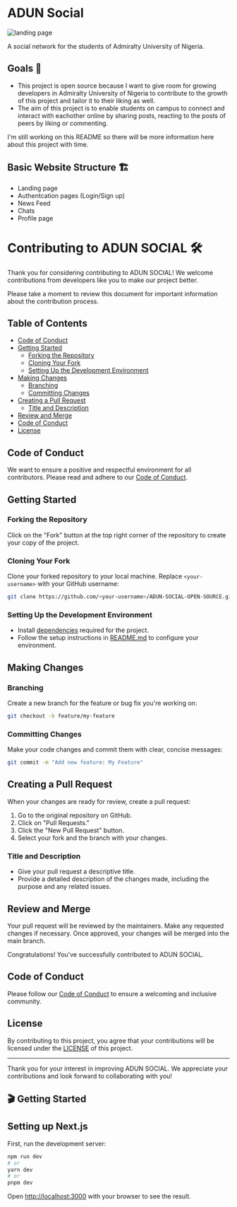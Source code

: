 # ADUN Social

![landing page](https://user-images.githubusercontent.com/70293727/231280673-dd7eca53-f5ff-4190-b395-ce95984e6a9f.png)

A social network for the students of Admiralty University of Nigeria.

## Goals 📍
- This project is open source because I want to give room for growing developers in Admiralty University of Nigeria to contribute to the growth of this project and tailor it to their liking as well.
- The aim of this project is to enable students on campus to connect and interact with eachother online by sharing posts, reacting to the posts of peers by liking or commenting.

I'm still working on this README so there will be more information here about this project with time.

## Basic Website Structure 🏗
- Landing page
- Authentcation pages (Login/Sign up)
- News Feed
- Chats
- Profile page

# Contributing to ADUN SOCIAL 🛠

Thank you for considering contributing to ADUN SOCIAL! We welcome contributions from developers like you to make our project better.

Please take a moment to review this document for important information about the contribution process.

## Table of Contents

- [Code of Conduct](#code-of-conduct)
- [Getting Started](#getting-started)
  - [Forking the Repository](#forking-the-repository)
  - [Cloning Your Fork](#cloning-your-fork)
  - [Setting Up the Development Environment](#setting-up-the-development-environment)
- [Making Changes](#making-changes)
  - [Branching](#branching)
  - [Committing Changes](#committing-changes)
- [Creating a Pull Request](#creating-a-pull-request)
  - [Title and Description](#title-and-description)
- [Review and Merge](#review-and-merge)
- [Code of Conduct](#code-of-conduct)
- [License](#license)

<a name="code-of-conduct"></a>
## Code of Conduct

We want to ensure a positive and respectful environment for all contributors. Please read and adhere to our [Code of Conduct](CODE_OF_CONDUCT.md).

<a name="getting-started"></a>
## Getting Started

<a name="forking-the-repository"></a>
### Forking the Repository

Click on the "Fork" button at the top right corner of the repository to create your copy of the project.

<a name="cloning-your-fork"></a>
### Cloning Your Fork

Clone your forked repository to your local machine. Replace `<your-username>` with your GitHub username:

```bash
git clone https://github.com/<your-username>/ADUN-SOCIAL-OPEN-SOURCE.git
```

<a name="setting-up-the-development-environment"></a>
### Setting Up the Development Environment

- Install [dependencies](#link-to-dependency-setup-documentation) required for the project.
- Follow the setup instructions in [README.md](README.md) to configure your environment.

<a name="making-changes"></a>
## Making Changes

<a name="branching"></a>
### Branching

Create a new branch for the feature or bug fix you're working on:

```bash
git checkout -b feature/my-feature
```

<a name="committing-changes"></a>
### Committing Changes

Make your code changes and commit them with clear, concise messages:

```bash
git commit -m "Add new feature: My Feature"
```
<a name="creating-a-pull-request"></a>
## Creating a Pull Request

When your changes are ready for review, create a pull request:

1. Go to the original repository on GitHub.
2. Click on "Pull Requests."
3. Click the "New Pull Request" button.
4. Select your fork and the branch with your changes.

<a name="title-and-description"></a>
### Title and Description

- Give your pull request a descriptive title.
- Provide a detailed description of the changes made, including the purpose and any related issues.

<a name="review-and-merge"></a>
## Review and Merge

Your pull request will be reviewed by the maintainers. Make any requested changes if necessary. Once approved, your changes will be merged into the main branch.

Congratulations! You've successfully contributed to ADUN SOCIAL.

<a name="code-of-conduct"></a>
## Code of Conduct

Please follow our [Code of Conduct](CODE_OF_CONDUCT.md) to ensure a welcoming and inclusive community.

<a name="license"></a>
## License

By contributing to this project, you agree that your contributions will be licensed under the [LICENSE](LICENSE) of this project.

---

Thank you for your interest in improving ADUN SOCIAL. We appreciate your contributions and look forward to collaborating with you!

## 🎬 Getting Started

## Setting up Next.js
First, run the development server:

```bash
npm run dev
# or
yarn dev
# or
pnpm dev
```

Open [http://localhost:3000](http://localhost:3000) with your browser to see the result.
